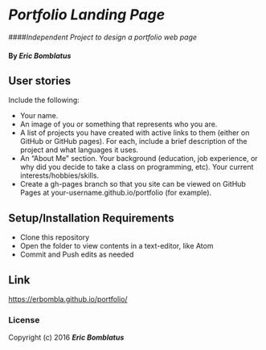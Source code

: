 # _Portfolio Landing Page_

####_Independent Project to design a portfolio web page_

#### By _Eric Bomblatus_

## User stories
Include the following:
* Your name.
* An image of you or something that represents who you are.
* A list of projects you have created with active links to them (either on GitHub or GitHub pages).
  For each, include a brief description of the project and what languages it uses.
* An “About Me” section.
  Your background (education, job experience, or why did you decide to take a class on programming, etc).
  Your current interests/hobbies/skills.
* Create a gh-pages branch so that you site can be viewed on GitHub Pages at your-username.github.io/portfolio (for example).

## Setup/Installation Requirements
* Clone this repository
* Open the folder to view contents in a text-editor, like Atom
* Commit and Push edits as needed

## Link
https://erbombla.github.io/portfolio/

### License

Copyright (c) 2016 **_Eric Bomblatus_**
